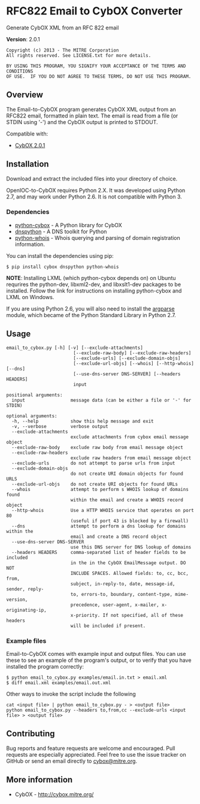 RFC822 Email to CybOX Converter
===============================
Generate CybOX XML from an RFC 822 email

**Version**: 2.0.1

    Copyright (c) 2013 - The MITRE Corporation
    All rights reserved. See LICENSE.txt for more details.

    BY USING THIS PROGRAM, YOU SIGNIFY YOUR ACCEPTANCE OF THE TERMS AND CONDITIONS
    OF USE.  IF YOU DO NOT AGREE TO THESE TERMS, DO NOT USE THIS PROGRAM.

Overview
--------

The Email-to-CybOX program generates CybOX XML output from an RFC822 email, formatted
in plain text. The email is read from a file (or STDIN using '-') and the CybOX output
is printed to STDOUT.

Compatible with:
* [CybOX 2.0.1](http://cybox.mitre.org/language/version2.0.1/)

Installation
------------

Download and extract the included files into your directory of choice. 

OpenIOC-to-CybOX requires Python 2.X. It was developed using Python 2.7, and may work 
under Python 2.6. It is not compatible with Python 3.

### Dependencies 

* [python-cybox](https://pypi.python.org/pypi/cybox) - A Python library for CybOX
* [dnspython](https://pypi.python.org/pypi/dnspython) - A DNS toolkit for Python
* [python-whois](https://pypi.python.org/pypi/python-whois) - Whois querying and parsing of domain registration information.

You can install the dependencies using pip:

    $ pip install cybox dnspython python-whois

**NOTE**: Installing LXML (which python-cybox depends on) on Ubuntu requrires the
python-dev, libxml2-dev, and libxslt1-dev packages to be installed. 
Follow the link for instructions on installing python-cybox and LXML on Windows.

If you are using Python 2.6, you will also need to install the 
[argparse](https://pypi.python.org/pypi/argparse) module, which became of the Python 
Standard Library in Python 2.7.

Usage
-----

    email_to_cybox.py [-h] [-v] [--exclude-attachments]
                             [--exclude-raw-body] [--exclude-raw-headers]
                             [--exclude-urls] [--exclude-domain-objs]
                             [--exclude-url-objs] [--whois] [--http-whois] [--dns]
                             [--use-dns-server DNS-SERVER] [--headers HEADERS]
                             input
    
    positional arguments:
      input                 message data (can be either a file or '-' for STDIN)
    
    optional arguments:
      -h, --help            show this help message and exit
      -v, --verbose         verbose output
      --exclude-attachments
                            exclude attachments from cybox email message object
      --exclude-raw-body    exclude raw body from email message object
      --exclude-raw-headers
                            exclude raw headers from email message object
      --exclude-urls        do not attempt to parse urls from input
      --exclude-domain-objs
                            do not create URI domain objects for found URLS
      --exclude-url-objs    do not create URI objects for found URLs
      --whois               attempt to perform s WHOIS lookup of domains found
                            within the email and create a WHOIS record object
      --http-whois          Use a HTTP WHOIS service that operates on port 80
                            (useful if port 43 is blocked by a firewall)
      --dns                 attempt to perform a dns lookup for domains within the
                            email and create a DNS record object
      --use-dns-server DNS-SERVER
                            use this DNS server for DNS lookup of domains
      --headers HEADERS     comma-separated list of header fields to be included
                            in the in the CybOX EmailMessage output. DO NOT
                            INCLUDE SPACES. Allowed fields: to, cc, bcc, from,
                            subject, in-reply-to, date, message-id, sender, reply-
                            to, errors-to, boundary, content-type, mime-version,
                            precedence, user-agent, x-mailer, x-originating-ip,
                            x-priority. If not specified, all of these headers
                            will be included if present.

### Example files

Email-to-CybOX comes with example input and output files. You can use these to see an example
of the program's output, or to verify that you have installed the program correctly:

    $ python email_to_cybox.py examples/email.in.txt > email.xml
    $ diff email.xml examples/email.out.xml
    
Other ways to invoke the script include the following
    
    cat <input file> | python email_to_cybox.py - > <output file>
    python email_to_cybox.py --headers to,from,cc --exclude-urls <input file> > <output file>
    
Contributing
------------

Bug reports and feature requests are welcome and encouraged. Pull requests are especially appreciated. 
Feel free to use the issue tracker on GitHub or send an email directly to <cybox@mitre.org>.

More information
----------------

* CybOX - http://cybox.mitre.org/
